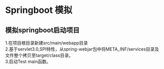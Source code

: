 # Springboot 模拟
## 模拟springboot启动项目
1.在项目根目录新建src/main/webapp目录<br/>
2.基于servlet3.0,SPI特性，从spring-webjar包中将META_INF/services目录及文件整个拷贝至target/class目录。<br/>
3.启动Test main函数。